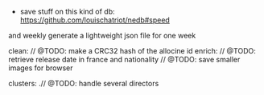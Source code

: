 - save stuff on this kind of db:
https://github.com/louischatriot/nedb#speed

and weekly generate a lightweight json file for one week

clean:
// @TODO: make a CRC32 hash of the allocine id
enrich:
// @TODO: retrieve release date in france and nationality
// @TODO: save smaller images for browser

clusters:
.// @TODO: handle several directors
